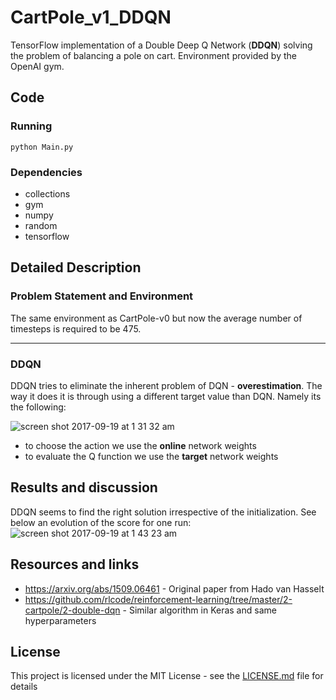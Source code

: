 # CartPole_v1_DDQN
TensorFlow implementation of a Double Deep Q Network (**DDQN**) solving the problem of balancing a pole on cart.
Environment provided by the OpenAI gym.

## Code

### Running
```
python Main.py
```

### Dependencies
*  collections
*  gym
*  numpy
*  random
*  tensorflow

## Detailed Description
### Problem Statement and Environment
The same environment as CartPole-v0 but now the average number of timesteps is required to be 475.

---
### DDQN
DDQN tries to eliminate the inherent problem of DQN - **overestimation**. The way it does it is through using a different 
target value than DQN. Namely its the following:

![screen shot 2017-09-19 at 1 31 32 am](https://user-images.githubusercontent.com/18519371/30569222-ee9b217c-9cd9-11e7-8bb1-77ddb85f2f39.png)


* to choose the action we use the **online** network weights
* to evaluate the Q function we use the **target** network weights


## Results and discussion
DDQN seems to find the right solution irrespective of the initialization. See below an evolution of the score for one run:
![screen shot 2017-09-19 at 1 43 23 am](https://user-images.githubusercontent.com/18519371/30569493-84f81002-9cdb-11e7-9d3a-e699c351f912.png)


## Resources and links
* https://arxiv.org/abs/1509.06461 - Original paper from Hado van Hasselt
* https://github.com/rlcode/reinforcement-learning/tree/master/2-cartpole/2-double-dqn - Similar algorithm in Keras and same hyperparameters


## License
This project is licensed under the MIT License - see the [LICENSE.md](LICENSE.md) file for details

